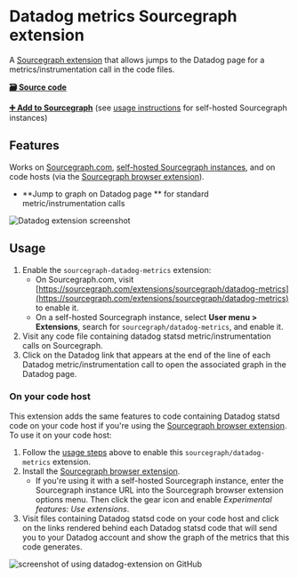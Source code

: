 # Datadog metrics Sourcegraph extension

A [Sourcegraph extension](https://docs.sourcegraph.com/extensions) that allows jumps to the Datadog page for a metrics/instrumentation call in the code files.

[**🗃️ Source code**](https://github.com/sourcegraph/sourcegraph-datadog-metrics)

[**➕ Add to Sourcegraph**](https://sourcegraph.com/extensions/sourcegraph/datadog-metrics) (see [usage instructions](#usage) for self-hosted Sourcegraph instances)

## Features

Works on [Sourcegraph.com](https://sourcegraph.com), [self-hosted Sourcegraph instances](https://docs.sourcegraph.com/#quickstart), and on code hosts (via the [Sourcegraph browser extension](https://docs.sourcegraph.com/integration/browser_extension)).

- **Jump to graph on Datadog page ** for standard metric/instrumentation calls

![Datadog extension screenshot](https://d2ddoduugvun08.cloudfront.net/items/3m1V0510370x0Q1e2O2x/Image%202019-01-07%20at%203.07.23%20PM.png "Datadog extension example")

## Usage

1. Enable the `sourcegraph-datadog-metrics` extension:
   - On Sourcegraph.com, visit [https://sourcegraph.com/extensions/sourcegraph/datadog-metrics](https://sourcegraph.com/extensions/sourcegraph/datadog-metrics) to enable it.
   - On a self-hosted Sourcegraph instance, select **User menu > Extensions**, search for `sourcegraph/datadog-metrics`, and enable it.
2. Visit any code file containing datadog statsd metric/instrumentation calls on Sourcegraph.
3. Click on the Datadog link that appears at the end of the line of each Datadog metric/instrumentation call to open the associated graph in the Datadog page.

### On your code host

This extension adds the same features to code containing Datadog statsd code on your code host if you're using the [Sourcegraph browser extension](https://docs.sourcegraph.com/integration/browser_extension). To use it on your code host:

1. Follow the [usage steps](#usage) above to enable this `sourcegraph/datadog-metrics` extension.
1. Install the [Sourcegraph browser extension](https://docs.sourcegraph.com/integration/browser_extension).
   - If you're using it with a self-hosted Sourcegraph instance, enter the Sourcegraph instance URL into the Sourcegraph browser extension options menu. Then click the gear icon and enable *Experimental features: Use extensions*.
1. Visit files containing Datadog statsd code on your code host and click on the links rendered behind each Datadog statsd code that will send you to your Datadog account and show the graph of the metrics that this code generates.

![screenshot of using datadog-extension on GitHub](https://d2ddoduugvun08.cloudfront.net/items/01153p453B2H0x020t1c/Image%202019-01-14%20at%2012.40.48%20AM.png?X-CloudApp-Visitor-Id=2879273)
